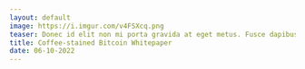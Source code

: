 ```yaml
---
layout: default
image: https://i.imgur.com/v4FSXcq.png
teaser: Donec id elit non mi porta gravida at eget metus. Fusce dapibus, tellus ac cursus commodo, tortor mauris condimentum nibh, ut fermentum massa justo sit amet risus. Etiam porta sem malesuada magna mollis euismod. Donec sed odio dui.
title: Coffee-stained Bitcoin Whitepaper
date: 06-10-2022
---
```







